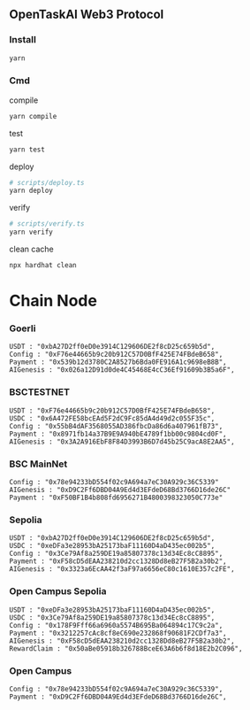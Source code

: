 ## OpenTaskAI Web3 Protocol
### Install
```sh
yarn
```
### Cmd
compile
```sh
yarn compile
```
test
```sh
yarn test
```
deploy

```sh
# scripts/deploy.ts
yarn deploy
```
verify
```sh
# scripts/verify.ts
yarn verify
```
clean cache
```sh
npx hardhat clean
```

# Chain Node

### Goerli
```
USDT : "0xbA27D2ff0eD0e3914C129606DE2f8cD25c659b5d",
Config : "0xF76e44665b9c20b912C57D0BfF425E74FBdeB658",
Payment : "0x539b12d3780C2A8527b6Bda0FE916A1c9698eB8B",
AIGenesis : "0x026a12D91d0de4C45468E4cC36Ef91609b3B5a6F",
```
###

### BSCTESTNET
```
USDT : "0xF76e44665b9c20b912C57D0BfF425E74FBdeB658",
USDC : "0x6A472FE58bcEAd5F2dC9Fc85dA4d49d2c055F35c",
Config : "0x55bB4dAF3568055AD386fbcDa86d6a407961fB73",
Payment : "0x8971fb14a37B9E9A940bE4789f1bb00c9804cd0F",
AIGenesis : "0x3A2A916EbF8F84D3993B6D7d45b25C9acA8E2AA5",
```

### BSC MainNet
```
Config : "0x78e94233bD554f02c9A694a7eC30A929c36C5339"
AIGenesis : "0xD9C2Ff6DBD04A9Ed4d3EFdeD68Bd3766D16de26C"
Payment : "0xF50BF1B4b808fd6956271B4800398323050C773e"
```

### Sepolia
```
USDT : "0xbA27D2ff0eD0e3914C129606DE2f8cD25c659b5d",
USDC : "0xeDFa3e28953bA25173baF11160D4aD435ec002b5",
Config : "0x3Ce79Af8a259DE19a85807378c13d34Ec8cC8895",
Payment : "0xF58cD5dEAA238210d2cc1328Dd8eB27F5B2a30b2",
AIGenesis : "0x3323a6EcAA42f3aF97a6656eC80c1610E357c2FE",
```

### Open Campus Sepolia
```
USDT : "0xeDFa3e28953bA25173baF11160D4aD435ec002b5",
USDC : "0x3Ce79Af8a259DE19a85807378c13d34Ec8cC8895",
Config : "0x178F9Fff66a6960a5574B695Ba064894c17C9c2a",
Payment : "0x3212257cAc8cf8eC690e232868f90681F2CDf7a3",
AIGenesis : "0xF58cD5dEAA238210d2cc1328Dd8eB27F5B2a30b2",
RewardClaim : "0x50aBe05918b326788BceE63A6b6f8d18E2b2C096",
```


### Open Campus
```
Config : "0x78e94233bD554f02c9A694a7eC30A929c36C5339",
Payment : "0xD9C2Ff6DBD04A9Ed4d3EFdeD68Bd3766D16de26C",
```
